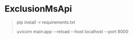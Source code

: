 # ExclusionMsApi

> pip install -r requirements.txt
>
> uvicorn main:app --reload --host localhost --port 8000
